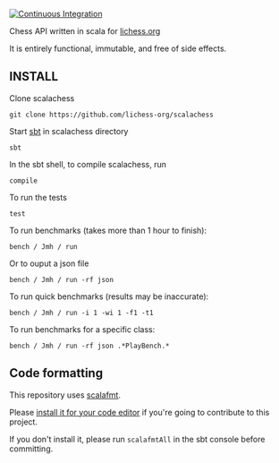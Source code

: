 [![Continuous Integration](https://github.com/ornicar/scalachess/actions/workflows/ci.yml/badge.svg)](https://github.com/ornicar/scalachess/actions/workflows/ci.yml)

Chess API written in scala for [lichess.org](https://lichess.org)

It is entirely functional, immutable, and free of side effects.

INSTALL
-------

Clone scalachess

    git clone https://github.com/lichess-org/scalachess

Start [sbt](http://www.scala-sbt.org/download.html) in scalachess directory

    sbt

In the sbt shell, to compile scalachess, run

    compile

To run the tests

    test

To run benchmarks (takes more than 1 hour to finish):

    bench / Jmh / run

Or to ouput a json file

    bench / Jmh / run -rf json

To run quick benchmarks (results may be inaccurate):

    bench / Jmh / run -i 1 -wi 1 -f1 -t1

To run benchmarks for a specific class:

    bench / Jmh / run -rf json .*PlayBench.*

Code formatting
---------------

This repository uses [scalafmt](https://scalameta.org/scalafmt/).

Please [install it for your code editor](https://scalameta.org/scalafmt/docs/installation.html)
if you're going to contribute to this project.

If you don't install it, please run `scalafmtAll` in the sbt console before committing.
